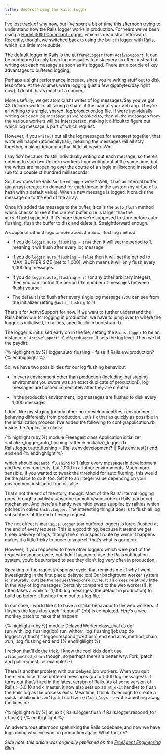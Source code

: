 ```yaml
---
title: Understanding the Rails Logger
---
```

I’ve lost track of why now, but I’ve spent a bit of time this afternoon trying to understand how the Rails logger works in production. For years we’ve been using a [Hodel 3000 Compliant Logger](http://nubyonrails.com/articles/a-hodel-3000-compliant-logger-for-the-rest-of-us), which is dead straightforward. Recently, though, we switched back to using the built in logger with Rails, which is a little more subtle.

The default logger in Rails is the `BufferedLogger` from `ActiveSupport`. It can be configured to only flush log messages to disk every so often, instead of writing out each message as soon as it’s logged. There are a couple of key advantages to buffered logging:

Perhaps a slight performance increase, since you’re writing stuff out to disk less often. At the volumes we’re logging (just a few gigabytes/day right now), I doubt this is much of a concern.

More usefully, we get atomic(ish) writes of log messages. Say you’ve got 42 Unicorn workers all taking a share of the load of your web app. They’re all writing to a single, shared, log/production.log file. If we’re individually writing out each log message as we’re asked to, then all the messages from the various workers will be interspersed, making it difficult to figure out which log message is part of which request.

However, if you `write()` out all the log messages for a request together, that write will happen atomically(ish), meaning the messages will all stay together, making debugging that little bit easier. Win.

I say ‘ish’ because it’s still individually writing out each message, so there’s nothing to stop two Unicorn workers from writing out at the same time, but the writes are happening over the course of a single millisecond instead of (up to) a couple of hundred milliseconds.

So, how does the Rails `BufferedLogger` work? Well, it has an internal buffer (an array) created on demand for each thread in the system (by virtue of a hash with a default value). When a new message is logged, it chucks the message on to the end of the array.

Once it’s added the message to the buffer, it calls the `auto_flush` method which checks to see if the current buffer size is larger than the `auto_flushing` period. If it’s more than we’re supposed to store before auto flushing, flush the buffer to disk and delete it. Straightforward enough.

A couple of other things to note about the auto_flushing method:

* If you do `logger.auto_flushing = true` then it will set the period to 1, meaning it will flush after every log message.

* If you do `logger.auto_flushing = false` then it will set the period to MAX_BUFFER_SIZE (set to 1,000), which means it will only flush every 1,000 log messages.

* If you do `logger.auto_flushing = 54` (or any other arbitrary integer), then you can control the period (the number of messages between flush) yourself.

* The default is to flush after every single log message (you can see from the initializer setting `@auto_flushing` to 1).

That’s it for ActiveSupport for now. If we want to further understand the Rails behaviour for logging in production, we have to jump over to where the logger is initialised, in railties, specifically in bootstrap.rb.

The logger is initialised early on in the file, setting the `Rails.logger` to be an instance of `ActiveSupport::BufferedLogger`. It sets the log level. Then we hit the paydirt:

{% highlight ruby %}
logger.auto_flushing = false if Rails.env.production?
{% endhighlight %}

So, we have two possibilities for our log flushing behaviour:

* In every environment other than production (including that staging environment you swore was an exact duplicate of production!), log messages are flushed immediately after they are created.

* In the production environment, log messages are flushed to disk every 1,000 messages.

I don’t like my staging (or any other non-development/test) environment behaving differently from production. Let’s fix that as quickly as possible in the initialization process. I’ve added the following to config/application.rb, inside the Application class:

{% highlight ruby %}
module Freeagent
  class Application
    initializer :initialize_logger_auto_flushing, :after => :initialize_logger do
      Rails.logger.auto_flushing = (Rails.env.development? || Rails.env.test?)
    end
  end
end
{% endhighlight %}

which should set `auto_flushing` to 1 (after every message) in development and test environments, but 1,000 in all other environments. Much more sensible. If you wanted to tweak the threshold for auto flushing, this would be the place to do it, too. Set it to an integer value depending on your environment instead of true or false.

That’s not the end of the story, though. Most of the Rails’ internal logging goes through a publish/subscribe (or notify/subscribe in Rails’ parlance) mechanism. And there’s a handy wee middleware supplied by railties which pitches in called `Rack::Logger`. The interesting thing it does is to flush all log subscribers at the end of every request.

The net effect is that `Rails.logger` (our buffered logger) is force-flushed at the end of every request. This is a good thing, because it means we get timely delivery of logs, though the circumspect route by which it happens makes it a little tricky to prove to yourself that’s what is going on.

However, if you happened to have other loggers which were part of the request/response cycle, but didn’t happen to use the Rails notification system, you’d be surprised to see they didn’t log very often in production.

Speaking of the request/response cycle, that reminds me of why I went investigating in the first place: delayed job! Our background worker system is, naturally, outside the request/response cycle. It also sees relatively little in the way of log messages (certainly compared to the web workers!). It often takes a while for 1,000 log messages (the default in production) to build up before it flushes them out to a log file.

In our case, I would like it to have a similar behaviour to the web workers: it flushes the logs after each “request” (job) is completed. Here’s a wee monkey patch to make that happen:

{% highlight ruby %}
module Delayed
  Worker.class_eval do
    def run_with_log_flushing(job)
      run_without_log_flushing(job).tap do
        logger.try(:flush) if logger.respond_to?(:flush)
      end
    end
    alias_method_chain :run, :log_flushing
  end
end
{% endhighlight %}

I reckon that’ll do the trick. I know the cool kids don’t use `alias_method_chain` though, so perhaps there’s a better way. Fork, patch and pull request, for example! :-)

There is another problem with our delayed job workers. When you quit them, you lose those buffered messages (up to 1,000 log messages!). It turns out that’s fixed in the latest version of Rails. As of some version of Rails > 3.0.10 and < master, it now also sets up an `at_exit` handler to flush the Rails log as the process exits. Meantime, I think it’s enough to create a quick initialiser in `config/initializers/flush_logs.rb` with something along the lines of:

{% highlight ruby %}
at_exit { Rails.logger.flush if Rails.logger.respond_to?(:flush) }
{% endhighlight %}

An adventurous afternoon spelunking the Rails codebase, and now we have logs doing what we want in production again. What fun, eh?

*Side note: this article was originally published on the [FreeAgent Engineering Blog](http://engineering.freeagent.com/2011/10/12/understanding-the-rails-logger/).*